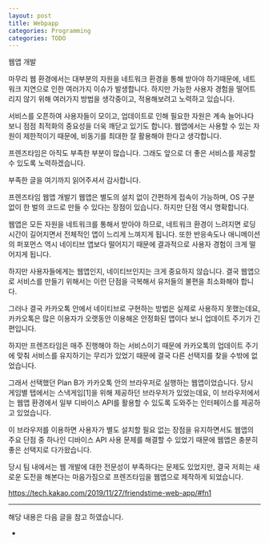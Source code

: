 ```yaml
---
layout: post
title: Webpapp
categories: Programming
categories: TODO
---
```

웹앱 개발

마무리
웹 환경에서는 대부분의 자원을 네트워크 환경을 통해 받아야 하기때문에, 네트워크 지연으로 인한 여러가지 이슈가 발생합니다. 하지만 가능한 사용자 경험을 떨어트리지 않기 위해 여러가지 방법을 생각중이고, 적용해보려고 노력하고 있습니다.

서비스를 오픈하여 사용자들이 모이고, 업데이트로 인해 필요한 자원은 계속 늘어나다 보니 점점 최적화의 중요성을 더욱 깨닫고 있기도 합니다. 웹앱에서는 사용할 수 있는 자원이 제한적이기 때문에, 비동기를 최대한 잘 활용해야 한다고 생각합니다.

프렌즈타임은 아직도 부족한 부분이 많습니다. 그래도 앞으로 더 좋은 서비스를 제공할 수 있도록 노력하겠습니다.

부족한 글을 여기까지 읽어주셔서 감사합니다.


프렌즈타임 웹앱 개발기
웹앱은 별도의 설치 없이 간편하게 접속이 가능하며, OS 구분 없이 한 벌의 코드로 만들 수 있다는 장점이 있습니다. 하지만 단점 역시 명확합니다.

웹앱은 모든 자원을 네트워크를 통해서 받아야 하므로, 네트워크 환경이 느려지면 로딩 시간이 길어지면서 전체적인 앱이 느리게 느껴지게 됩니다.
또한 반응속도나 애니메이션의 퍼포먼스 역시 네이티브 앱보다 떨어지기 때문에 결과적으로 사용자 경험이 크게 떨어지게 됩니다.

하지만 사용자들에게는 웹앱인지, 네이티브인지는 크게 중요하지 않습니다. 결국 웹앱으로 서비스를 만들기 위해서는 이런 단점을 극복해서 유저들의 불편을 최소화해야 합니다.


그러나 결국 카카오톡 안에서 네이티브로 구현하는 방법은 실제로 사용하지 못했는데요, 카카오톡은 많은 이용자가 오랫동안 이용해온 안정화된 앱이다 보니 업데이트 주기가 긴 편입니다.

하지만 프렌즈타임은 매주 진행해야 하는 서비스이기 때문에 카카오톡의 업데이트 주기에 맞춰 서비스를 유지하기는 무리가 있었기 때문에 결국 다른 선택지를 찾을 수밖에 없었습니다.

그래서 선택했던 Plan B가 카카오톡 안의 브라우저로 실행하는 웹앱이었습니다.
당시 게임별 탭에서는 스낵게임[1]을 위해 제공하던 브라우저가 있었는데요, 이 브라우저에서는 웹앱 환경에서 일부 디바이스 API를 활용할 수 있도록 도와주는 인터페이스를 제공하고 있었습니다.

이 브라우저를 이용하면 사용자가 별도 설치할 필요 없는 장점을 유지하면서도 웹앱의 주요 단점 중 하나인 디바이스 API 사용 문제를 해결할 수 있었기 때문에 웹앱은 충분히 좋은 선택지로 다가왔습니다.

당시 팀 내에서는 웹 개발에 대한 전문성이 부족하다는 문제도 있었지만, 결국 저희는 새로운 도전을 해본다는 마음가짐으로 프렌즈타임을 웹앱으로 제작하게 되었습니다.


https://tech.kakao.com/2019/11/27/friendstime-web-app/#fn1

---

해당 내용은 다음 글을 참고 하였습니다.

- 